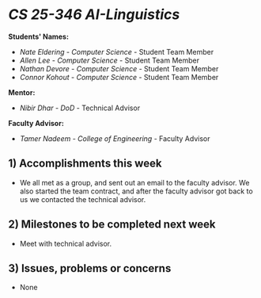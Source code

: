 # *CS 25-346 AI-Linguistics*

**Students' Names:**

- *Nate Eldering* - *Computer Science* - Student Team Member
- *Allen Lee*     - *Computer Science* - Student Team Member
- *Nathan Devore* - *Computer Science* - Student Team Member
- *Connor Kohout* - *Computer Science* - Student Team Member

**Mentor:**

- *Nibir Dhar*    - *DoD* - Technical Advisor

**Faculty Advisor:**

- *Tamer Nadeem* - *College of Engineering* - Faculty Advisor

## 1) Accomplishments this week ##
   - We all met as a group, and sent out an email to the faculty advisor.  We also started the team contract, and after the faculty advisor got back to us we contacted the technical advisor.    

## 2) Milestones to be completed next week ##
   - Meet with technical advisor.   

## 3) Issues, problems or concerns ##
- None